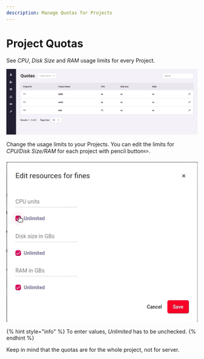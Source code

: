```yaml
---
description: Manage Quotas for Projects
---
```


# Project Quotas

See _CPU_, _Disk_ _Size_ and _RAM_ usage limits for every Project.

![Fig. 1: Project Quotas ](../.gitbook/assets/quotas.png)



Change the usage limits to your Projects. You can edit the limits for _CPU/Disk Size/RAM_ for each project with pencil button:pencil2:.

![Fig. 2: Edit Quotas](<../.gitbook/assets/quotas (2).gif>)

{% hint style="info" %}
To enter values, _Unlimited_ has to be unchecked.
{% endhint %}

Keep in mind that the quotas are for the whole project, not for server.
